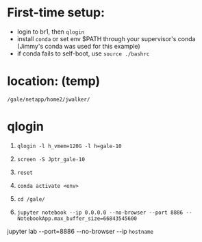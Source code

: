 # First-time setup:
- login to br1, then `qlogin`
- install `conda` or set env $PATH through your supervisor's conda (Jimmy's conda was used for this example)
- if conda fails to self-boot, use `source ./bashrc`


# location: (temp)

`/gale/netapp/home2/jwalker/`


# qlogin

1. `qlogin -l h_vmem=120G -l h=gale-10`

2. `screen -S Jptr_gale-10`

3. `reset`

4. `conda activate <env>`

5. `cd /gale/`

6. `jupyter notebook --ip 0.0.0.0 --no-browser --port 8886 --NotebookApp.max_buffer_size=66843545600`

jupyter lab --port=8886 --no-browser --ip `hostname`
